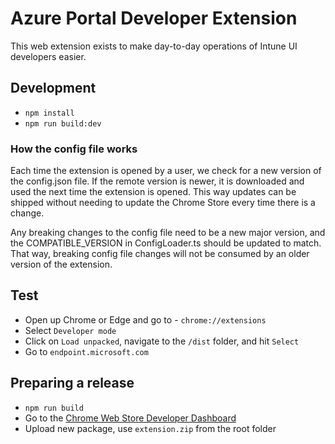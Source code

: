 # Azure Portal Developer Extension

This web extension exists to make day-to-day operations of Intune UI developers easier.

## Development

- `npm install`
- `npm run build:dev`

### How the config file works

Each time the extension is opened by a user, we check for a new version of the config.json file. If the remote version is newer, it is downloaded and used the next time the extension is opened. This way updates can be shipped without needing to update the Chrome Store every time there is a change.

Any breaking changes to the config file need to be a new major version, and the COMPATIBLE_VERSION in ConfigLoader.ts should be updated to match. That way, breaking config file changes will not be consumed by an older version of the extension.

## Test

- Open up Chrome or Edge and go to - `chrome://extensions`
- Select `Developer mode`
- Click on `Load unpacked`, navigate to the `/dist` folder, and hit `Select`
- Go to `endpoint.microsoft.com`

## Preparing a release

- `npm run build`
- Go to the [Chrome Web Store Developer Dashboard](https://chrome.google.com/webstore/devconsole)
- Upload new package, use `extension.zip` from the root folder
